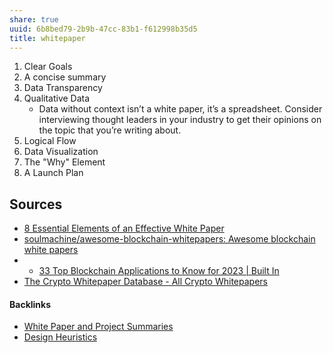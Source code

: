 ```yaml
---
share: true
uuid: 6b8bed79-2b9b-47cc-83b1-f612998b35d5
title: whitepaper
---
```

1. Clear Goals
1. A concise summary
1. Data Transparency
1. Qualitative Data
   * Data without context isn’t a white paper, it’s a spreadsheet. Consider interviewing thought leaders in your industry to get their opinions on the topic that you’re writing about.
1. Logical Flow
1. Data Visualization
1. The "Why" Element
1. A Launch Plan

## Sources

* [8 Essential Elements of an Effective White Paper](https://www.copypress.com/blog/8-essential-elements-of-an-effective-white-paper/)
* [soulmachine/awesome-blockchain-whitepapers: Awesome blockchain white papers](https://github.com/soulmachine/awesome-blockchain-whitepapers)
* * [33 Top Blockchain Applications to Know for 2023 | Built In](https://builtin.com/blockchain/blockchain-applications)
* [The Crypto Whitepaper Database - All Crypto Whitepapers](https://www.allcryptowhitepapers.com/whitepaper-overview/)

#### Backlinks

* [White Paper and Project Summaries](/4edd1389-1223-4dfa-b004-7fd601c714ad)
* [Design Heuristics](/5e01e1ef-4aa4-491d-8ac3-8f0343201a97)